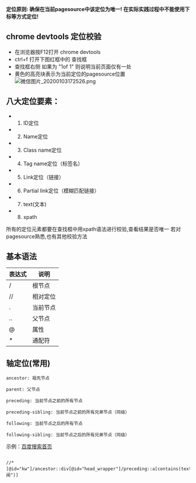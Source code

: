 **定位原则: 确保在当前pagesource中该定位为唯一! 在实际实践过程中不能使用下标等方式定位!**

## chrome devtools 定位校验
- 在浏览器按F12打开 chrome devtools
- ctrl+f 打开下图红框中的 查找框
- 查找框右侧 如果为 "1of 1" 则说明当前页面仅有一处
- 黄色的高亮块表示为当前定位的pagesource位置
![微信图片_20200103172526.png](https://upload-images.jianshu.io/upload_images/20499241-4352a50fce073d43.png?imageMogr2/auto-orient/strip%7CimageView2/2/w/1240)

## 八大定位要素：

- 1. ID定位
- 2. Name定位
- 3. Class name定位
- 4. Tag name定位（标签名）
- 5. Link定位（链接）
- 6. Partial link定位（模糊匹配链接）
- 7. text(文本)
- 8. xpath

所有的定位元素都要在查找框中用xpath语法进行校验,查看结果是否唯一
若对pagesource熟悉,也有其他校验方法

## 基本语法
|表达式|说明|
|-|-|
|/|根节点|
|//|相对定位|
|.|当前节点|
|..|父节点|
|@|属性|
|*|通配符|

## 轴定位(常用)

    ancestor: 祖先节点

    parent: 父节点

    preceding: 当前节点之前的所有节点

    preceding-sibling: 当前节点之前的所有兄弟节点（同级）

    following: 当前节点之后的所有节点

    following-sibling: 当前节点之后的所有兄弟节点（同级）

示例：[百度搜索首页](https://www.baidu.com/)

```xpath

//*[@id="kw"]/ancestor::div[@id="head_wrapper"]/preceding::a[contains(text(),"新闻")]

```